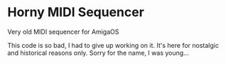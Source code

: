 # Horny MIDI Sequencer
Very old MIDI sequencer for AmigaOS

This code is so bad, I had to give up working on it. It's here for nostalgic and historical reasons only.
Sorry for the name, I was young...
